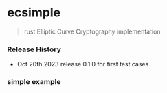 # ecsimple
> rust Elliptic Curve Cryptography implementation

### Release History
* Oct 20th 2023 release 0.1.0 for first test cases

### simple example
```rust
```
